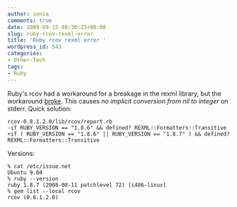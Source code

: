 ```yaml
---
author: sonia
comments: true
date: 2009-09-15 08:30:23+00:00
slug: ruby-rcov-rexml-error
title: 'Ruby rcov rexml error '
wordpress_id: 543
categories:
- Other-Tech
tags:
- Ruby
---
```


Ruby's rcov had a workaround for a breakage in the rexml library, but the workaround [broke](http://bugs.debian.org/cgi-bin/bugreport.cgi?bug=517112). This causes _no implicit conversion from nil to integer_ on stderr. Quick solution:

    
    rcov-0.8.1.2.0/lib/rcov/report.rb
    -if RUBY_VERSION == "1.8.6" && defined? REXML::Formatters::Transitive
    +if ( RUBY_VERSION == "1.8.6" || RUBY_VERSION == "1.8.7" ) && defined? REXML::Formatters::Transitive


Versions:

    
    % cat /etc/issue.net
    Ubuntu 9.04
    % ruby --version
    ruby 1.8.7 (2008-08-11 patchlevel 72) [i486-linux]
    % gem list --local rcov
    rcov (0.8.1.2.0)
